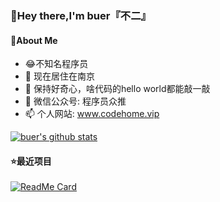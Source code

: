 ### 👋Hey there,I'm buer『不二』
#### :boy:About Me
- :joy:不知名程序员
- 🔭 现在居住在南京
- 🌱 保持好奇心，啥代码的hello world都能敲一敲
- 💬 微信公众号: 程序员众推
- 📫 个人网站: www.codehome.vip

[![buer's github stats](https://github-readme-stats.vercel.app/api?username=mytianya)](https://github.com/mytianya)

#### :star:最近项目
[![ReadMe Card](https://github-readme-stats.vercel.app/api/pin/?username=mytianya&repo=springboot-tutorials)](https://github.com/mytianya/springboot-tutorials)
